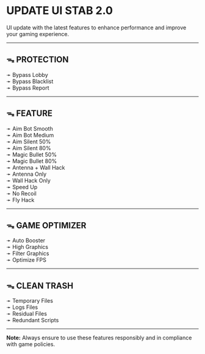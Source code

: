 # UPDATE UI STAB 2.0  
UI update with the latest features to enhance performance and improve your gaming experience.  

---

## ᯓ PROTECTION  
➛ Bypass Lobby  
➛ Bypass Blacklist  
➛ Bypass Report  

---

## ᯓ FEATURE  
➛ Aim Bot Smooth  
➛ Aim Bot Medium  
➛ Aim Silent 50%  
➛ Aim Silent 80%  
➛ Magic Bullet 50%  
➛ Magic Bullet 80%  
➛ Antenna + Wall Hack  
➛ Antenna Only  
➛ Wall Hack Only  
➛ Speed Up  
➛ No Recoil  
➛ Fly Hack  

---

## ᯓ GAME OPTIMIZER  
➛ Auto Booster  
➛ High Graphics  
➛ Filter Graphics  
➛ Optimize FPS  

---

## ᯓ CLEAN TRASH  
➛ Temporary Files  
➛ Logs Files  
➛ Residual Files  
➛ Redundant Scripts  

---

**Note:**
Always ensure to use these features responsibly and in compliance with game policies.
